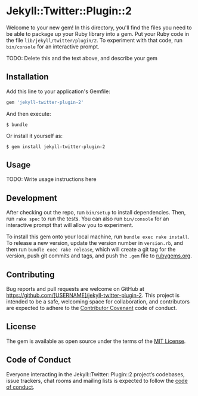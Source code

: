 # Jekyll::Twitter::Plugin::2

Welcome to your new gem! In this directory, you'll find the files you need to be able to package up your Ruby library into a gem. Put your Ruby code in the file `lib/jekyll/twitter/plugin/2`. To experiment with that code, run `bin/console` for an interactive prompt.

TODO: Delete this and the text above, and describe your gem

## Installation

Add this line to your application's Gemfile:

```ruby
gem 'jekyll-twitter-plugin-2'
```

And then execute:

    $ bundle

Or install it yourself as:

    $ gem install jekyll-twitter-plugin-2

## Usage

TODO: Write usage instructions here

## Development

After checking out the repo, run `bin/setup` to install dependencies. Then, run `rake spec` to run the tests. You can also run `bin/console` for an interactive prompt that will allow you to experiment.

To install this gem onto your local machine, run `bundle exec rake install`. To release a new version, update the version number in `version.rb`, and then run `bundle exec rake release`, which will create a git tag for the version, push git commits and tags, and push the `.gem` file to [rubygems.org](https://rubygems.org).

## Contributing

Bug reports and pull requests are welcome on GitHub at https://github.com/[USERNAME]/jekyll-twitter-plugin-2. This project is intended to be a safe, welcoming space for collaboration, and contributors are expected to adhere to the [Contributor Covenant](http://contributor-covenant.org) code of conduct.

## License

The gem is available as open source under the terms of the [MIT License](https://opensource.org/licenses/MIT).

## Code of Conduct

Everyone interacting in the Jekyll::Twitter::Plugin::2 project’s codebases, issue trackers, chat rooms and mailing lists is expected to follow the [code of conduct](https://github.com/[USERNAME]/jekyll-twitter-plugin-2/blob/master/CODE_OF_CONDUCT.md).
